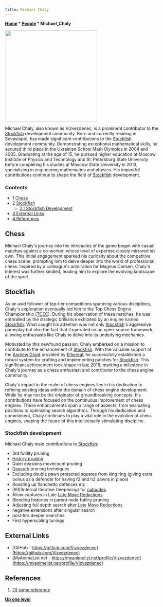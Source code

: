 ```yaml
---
title: Michael Chaly
---
```

**[Home](Home "Home") \* [People](People "People") \* Michael_Chaly**

<img src="https://media.discordapp.net/attachments/1032922913499783169/1168184659377655839/c0L3fT1bpyk.jpg?ex=6550d7be&is=653e62be&hm=59ec1be1ef6dd77aa529e798bccd0c22dc2e131b441b352b39b21fba9e39af4c&=&width=469&height=626" width="300">

Michael Chaly, also known as Vizvezdenec, is a prominent contributor to the [Stockfish](Stockfish.md) development community. Born and currently residing in Sevastopol, has made significant contributions to the [Stockfish](Stockfish.md) development community. Demonstrating exceptional mathematical skills, he secured third place in the Ukrainian School Math Olympics in 2004 and 2005. Graduating at the age of 15, he pursued higher education at Moscow Institute of Physics and Technology and St. Petersburg State University before completing his studies at Moscow State University in 2013, specializing in engineering mathematics and physics. His impactful contributions continue to shape the field of [Stockfish](Stockfish.md) development.

### Contents

* 1 [Chess](#chess)
* 2 [Stockfish](#stockfish)
	+ [2.1 Stockfish Development](#stockfish_development)
* [3 External Links](#external-links)
* [4 References](#references)

## Chess
Michael Chaly's journey into the intricacies of the game began with casual matches against a co-worker, whose level of expertise closely mirrored his own. This initial engagement sparked his curiosity about the competitive chess scene, prompting him to delve deeper into the world of professional chess. Inspired by a colleague's admiration for Magnus Carlsen, Chaly's interest was further kindled, leading him to explore the evolving landscape of the sport.

## Stockfish
As an avid follower of top-tier competitions spanning various disciplines, Chaly's exploration eventually led him to the Top Chess Engine Championship ([TCEC](TCEC.md)). During his observation of these matches, he was enthralled by the strategic brilliance exhibited by an engine named [Stockfish](Stockfish.md). What caught his attention was not only [Stockfish](Stockfish.md)'s aggressive gameplay but also the fact that it operated on an open-source framework, allowing enthusiasts like Chaly to delve into its underlying mechanics.

Motivated by this newfound passion, Chaly embarked on a mission to contribute to the enhancement of [Stockfish](Stockfish.md). With the valuable support of the [Andrew Grant](Andrew_Grant.md) provided by [Ethereal](Ethereal.md), he successfully established a robust system for crafting and implementing patches for [Stockfish](Stockfish.md). This significant achievement took shape in late 2018, marking a milestone in Chaly's journey as a chess enthusiast and contributor to the chess engine community.

Chaly's impact in the realm of chess engines lies in his dedication to refining existing ideas within the domain of chess engine development. While he may not be the originator of groundbreaking concepts, his contributions have focused on the continuous improvement of chess engines. These enhancements span a range of aspects, from evaluating positions to optimizing search algorithms. Through his dedication and commitment, Chaly continues to play a vital role in the evolution of chess engines, shaping the future of this intellectually stimulating discipline.

### Stockfish development
Michael Chaly main contributions to [Stockfish](Stockfish.md):
* 3rd futility pruning
* [History pruning](History_Leaf_Pruning.md)
* Quiet evasions movecount pruning
* [Qsearch](Quiescence_Search.md) pruning techniques
* Excluding double pawn protected squares from king ring (giving extra bonus as a defender for having f2 and h2 pawns in place)
* Boosting up fianchetto defences etc
* [IIR](Internal Iterative Deepening) for [cutnodes](Node_Types#cut-nodes)
* Allow captures in Late [Late Move Reductions](Late_Move_Reductions)
* Blending histories in parent node futility pruning
* Adjusting full depth search after [Late Move Reductions](Late_Move_Reductions)
* negative extensions after singular search
* post-lmr deeper searches
* First hyperscaling tunings

## External Links
* [GitHub - https://github.com/Vizvezdenec](https://github.com/Vizvezdenec)
* [MyAnimeList.net - https://myanimelist.net/profile/Vizvezdenec](https://myanimelist.net/profile/Vizvezdenec)
 
## References

1. <a id="cite-ref-1" href="#cite-note-1">[1]</a> [some reference](https://example.com)

**[Up one level]([People](People.md) "[People](People.md)")**

